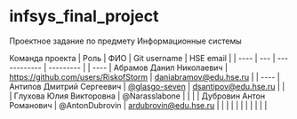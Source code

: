 # infsys_final_project
Проектное задание по предмету Информационные системы
 
Команда проекта
| Роль | ФИО | Git username | HSE email |
| ---- | --- | ------------ | --------- |
| ---- | Абрамов Данил Николаевич | https://github.com/users/RiskofStorm | daniabramov@edu.hse.ru |
| ---- | Антипов Дмитрий Сергеевич | [@glasgo-seven](https://github.com/users/glasgo-seven) | dsantipov@edu.hse.ru |
|      | Глухова Юлия Викторовна | @Narasslabone |           |
|      | Дубровин Антон Романович | @AntonDubrovin | ardubrovin@edu.hse.ru |
|      |     |              |           |
|      |     |              |           |
